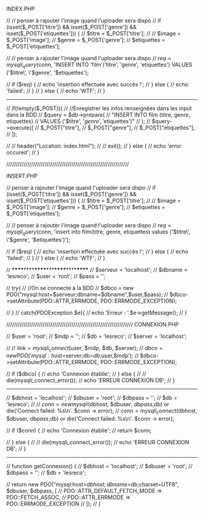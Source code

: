 INDEX.PHP

// // penser à rajouter l'image quand l'uploader sera dispo
// if (isset($_POST['titre']) && isset($\_POST['genre']) && isset($\_POST['etiquettes'])) {
// $titre = $\_POST['titre'];
// // $image = $\_POST['image'];
// $genre = $\_POST['genre'];
// $etiquettes = $\_POST['etiquettes'];

// // penser à rajouter l'image quand l'uploader sera dispo
// $req = mysqli_query($conn, 'INSERT INTO \'film\'(\'titre\', \'genre\', \'etiquettes\') VALUES (\'$titre\', \'$genre\', \'$etiquettes\');

// if ($req) {
// echo 'insertion effectuée avec succès !';
// } else {
// echo 'failed';
// }
// } else {
// echo 'WTF';
// }

---

// if(!empty($_POST)){
//     //Enregistrer les infos renseignées dans les input dans la BDD
//     $query = $db->prepare(
//         "INSERT INTO film (titre, genre, etiquettes)
//         VALUES ('$titre', '$genre', '$etiquettes')"
// );
// $query->execute([
// $\_POST["titre"],
// $\_POST["genre"],
// $\_POST["etiquettes"],
// ]);

// // header("Location: index.html");
// // exit();
// } else {
// echo 'error occured';
// }

////////////////////////////////////////////////////////////////

INSERT.PHP

// penser à rajouter l'image quand l'uploader sera dispo
// if (isset($_POST['titre']) && isset($\_POST['genre']) && isset($\_POST['etiquettes'])) {
// $titre = $\_POST['titre'];
// // $image = $\_POST['image'];
// $genre = $\_POST['genre'];
// $etiquettes = $\_POST['etiquettes'];

// // penser à rajouter l'image quand l'uploader sera dispo
// $req = mysqli_query($conn, 'insert into film(titre, genre, etiquettes) values (\'$titre\', \'$genre\', \'$etiquettes\')');

// if ($req) {
// echo 'insertion effectuée avec succès !';
// } else {
// echo 'failed';
// }
// } else {
// echo 'WTF';
// }

// **\*\*\*\***\*\*\*\***\*\*\*\***\*\*\***\*\*\*\***\*\*\*\***\*\*\*\***
// $serveur = 'localhost';
// $dbname = 'lesreco';
// $user = 'root';
// $pass = '';

// try{
// //On se connecte à la BDD
// $dbco = new PDO("mysql:host=$serveur;dbname=$dbname",$user,$pass);
// $dbco->setAttribute(PDO::ATTR_ERRMODE, PDO::ERRMODE_EXCEPTION);

// }
// catch(PDOException $e){
// echo 'Erreur : '.$e->getMessage();
// }

//////////////////////////////////////////////////////////////////
CONNEXION.PHP

// $user = 'root';
// $mdp = '';
// $db = 'lesreco';
// $server = 'localhost';

// // $link = mysqli_connect($user, $mdp, $db, $server);
// $dbco = new PDO('mysql:host=$server;db=$db;$user,$mdp');
// $dbco->setAttribute(PDO::ATTR_ERRMODE, PDO::ERRMODE_EXCEPTION);

// if ($dbco) {
// echo 'Connexion établie';
// } else {
// // die(mysqli_connect_error());
// echo 'ERREUR CONNEXION DB';
// }

---

// $dbhost = 'localhost';
//  $dbuser = 'root';
//  $dbpass = '';
//  $db = 'lesreco';
// //  $conn = new mysqli($dbhost, $dbuser, $dbpass,$db) or die('Connect failed: %s\n'. $conn -> error);
//  $conn = mysqli_connect($dbhost, $dbuser, $dbpass,$db) or die('Connect failed: %s\n'. $conn -> error);

// if ($conn) {
// echo 'Connexion établie';
// return $conn;

// } else {
// // die(mysqli_connect_error());
// echo 'ERREUR CONNEXION DB';
// }

---

// function getConnexion() {
// $dbhost = 'localhost';
// $dbuser = 'root';
// $dbpass = '';
// $db = 'lesreco';

// return new PDO("mysql:host=$dbhost;dbname=$db;charset=UTF8", $dbuser, $dbpass, [
// PDO::ATTR_DEFAULT_FETCH_MODE => PDO::FETCH_ASSOC,
// PDO::ATTR_ERRMODE => PDO::ERRMODE_EXCEPTION
// ]);
// }

